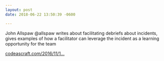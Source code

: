 ```yaml
---
layout: post
date: 2018-06-22 13:50:39 -0600

---
```

John Allspaw @allspaw writes about facilitating debriefs about incidents, gives examples of how a facilitator can leverage the incident as a learning opportunity for the team

[codeascraft.com/2016/11/1...](https://codeascraft.com/2016/11/17/debriefing-facilitation-guide/)
